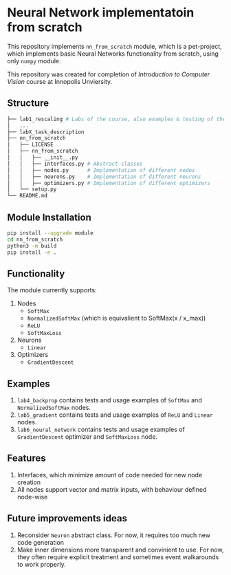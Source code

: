 # Neural Network implementatoin from scratch
This repository implements `nn_from_scratch` module, which is a pet-project, which implements basic Neural Networks functionality from scratch, using only `numpy` module.

This repository was created for completion of *Introduction to Computer Vision* course at Innopolis Unviersity.

## Structure
``` bash
├── lab1_rescaling # Labs of the course, also examples & testing of the module functionality 
│   ...
├── labX_task_description
├── nn_from_scratch
│   ├── LICENSE
│   ├── nn_from_scratch
│   │   ├── __init__.py
│   │   ├── interfaces.py # Abstract classes 
│   │   ├── nodes.py      # Implementation of different nodes
│   │   ├── neurons.py    # Implementation of different neurons 
│   │   ├── optimizers.py # Implementation of different optimizers
│   └── setup.py
└── README.md
```

## Module Installation
```bash
pip install --upgrade module
cd nn_from_scratch
python3 -m build
pip install -e .
```

## Functionality
The module currently supports:
1. Nodes
   * `SoftMax`
   * `NormalizedSoftMax` (which is equivalient to SoftMax(x / x_max))
   * `ReLU` 
   * `SoftMaxLoss`
2. Neurons
   * `Linear`
3. Optimizers
   * `GradientDescent`

## Examples
1. `lab4_backprop` contains tests and usage examples of `SoftMax` and `NormalizedSoftMax` nodes.
2. `lab5_gradient` contains tests and usage examples of `ReLU` and `Linear` nodes.
3. `lab6_neural_network` contains tests and usage examples of `GradientDescent` optimizer and `SoftMaxLoss` node.

## Features
1. Interfaces, which minimize amount of code needed for new node creation
2. All nodes support vector and matrix inputs, with behaviour defined node-wise

## Future improvements ideas
1. Reconsider `Neuron` abstract class. For now, it requires too much new code generation
2. Make inner dimensions more transparent and convinient to use. For now, they often require explicit treatment and sometimes event walkarounds to work properly.